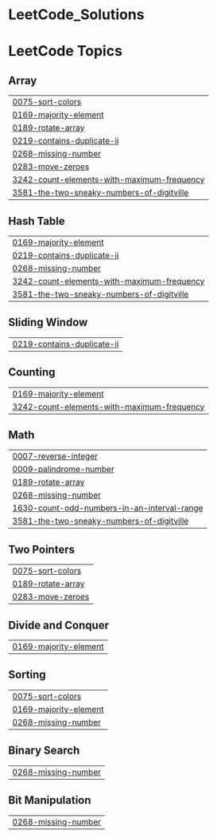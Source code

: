 # LeetCode_Solutions
<!---LeetCode Topics Start-->
# LeetCode Topics
## Array
|  |
| ------- |
| [0075-sort-colors](https://github.com/santhoshbingi/LeetCode_Solutions/tree/master/0075-sort-colors) |
| [0169-majority-element](https://github.com/santhoshbingi/LeetCode_Solutions/tree/master/0169-majority-element) |
| [0189-rotate-array](https://github.com/santhoshbingi/LeetCode_Solutions/tree/master/0189-rotate-array) |
| [0219-contains-duplicate-ii](https://github.com/santhoshbingi/LeetCode_Solutions/tree/master/0219-contains-duplicate-ii) |
| [0268-missing-number](https://github.com/santhoshbingi/LeetCode_Solutions/tree/master/0268-missing-number) |
| [0283-move-zeroes](https://github.com/santhoshbingi/LeetCode_Solutions/tree/master/0283-move-zeroes) |
| [3242-count-elements-with-maximum-frequency](https://github.com/santhoshbingi/LeetCode_Solutions/tree/master/3242-count-elements-with-maximum-frequency) |
| [3581-the-two-sneaky-numbers-of-digitville](https://github.com/santhoshbingi/LeetCode_Solutions/tree/master/3581-the-two-sneaky-numbers-of-digitville) |
## Hash Table
|  |
| ------- |
| [0169-majority-element](https://github.com/santhoshbingi/LeetCode_Solutions/tree/master/0169-majority-element) |
| [0219-contains-duplicate-ii](https://github.com/santhoshbingi/LeetCode_Solutions/tree/master/0219-contains-duplicate-ii) |
| [0268-missing-number](https://github.com/santhoshbingi/LeetCode_Solutions/tree/master/0268-missing-number) |
| [3242-count-elements-with-maximum-frequency](https://github.com/santhoshbingi/LeetCode_Solutions/tree/master/3242-count-elements-with-maximum-frequency) |
| [3581-the-two-sneaky-numbers-of-digitville](https://github.com/santhoshbingi/LeetCode_Solutions/tree/master/3581-the-two-sneaky-numbers-of-digitville) |
## Sliding Window
|  |
| ------- |
| [0219-contains-duplicate-ii](https://github.com/santhoshbingi/LeetCode_Solutions/tree/master/0219-contains-duplicate-ii) |
## Counting
|  |
| ------- |
| [0169-majority-element](https://github.com/santhoshbingi/LeetCode_Solutions/tree/master/0169-majority-element) |
| [3242-count-elements-with-maximum-frequency](https://github.com/santhoshbingi/LeetCode_Solutions/tree/master/3242-count-elements-with-maximum-frequency) |
## Math
|  |
| ------- |
| [0007-reverse-integer](https://github.com/santhoshbingi/LeetCode_Solutions/tree/master/0007-reverse-integer) |
| [0009-palindrome-number](https://github.com/santhoshbingi/LeetCode_Solutions/tree/master/0009-palindrome-number) |
| [0189-rotate-array](https://github.com/santhoshbingi/LeetCode_Solutions/tree/master/0189-rotate-array) |
| [0268-missing-number](https://github.com/santhoshbingi/LeetCode_Solutions/tree/master/0268-missing-number) |
| [1630-count-odd-numbers-in-an-interval-range](https://github.com/santhoshbingi/LeetCode_Solutions/tree/master/1630-count-odd-numbers-in-an-interval-range) |
| [3581-the-two-sneaky-numbers-of-digitville](https://github.com/santhoshbingi/LeetCode_Solutions/tree/master/3581-the-two-sneaky-numbers-of-digitville) |
## Two Pointers
|  |
| ------- |
| [0075-sort-colors](https://github.com/santhoshbingi/LeetCode_Solutions/tree/master/0075-sort-colors) |
| [0189-rotate-array](https://github.com/santhoshbingi/LeetCode_Solutions/tree/master/0189-rotate-array) |
| [0283-move-zeroes](https://github.com/santhoshbingi/LeetCode_Solutions/tree/master/0283-move-zeroes) |
## Divide and Conquer
|  |
| ------- |
| [0169-majority-element](https://github.com/santhoshbingi/LeetCode_Solutions/tree/master/0169-majority-element) |
## Sorting
|  |
| ------- |
| [0075-sort-colors](https://github.com/santhoshbingi/LeetCode_Solutions/tree/master/0075-sort-colors) |
| [0169-majority-element](https://github.com/santhoshbingi/LeetCode_Solutions/tree/master/0169-majority-element) |
| [0268-missing-number](https://github.com/santhoshbingi/LeetCode_Solutions/tree/master/0268-missing-number) |
## Binary Search
|  |
| ------- |
| [0268-missing-number](https://github.com/santhoshbingi/LeetCode_Solutions/tree/master/0268-missing-number) |
## Bit Manipulation
|  |
| ------- |
| [0268-missing-number](https://github.com/santhoshbingi/LeetCode_Solutions/tree/master/0268-missing-number) |
<!---LeetCode Topics End-->